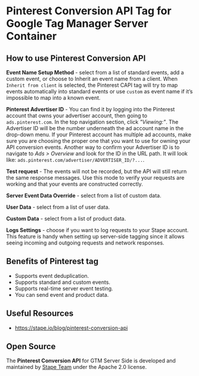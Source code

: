 # Pinterest Conversion API Tag for Google Tag Manager Server Container

## How to use Pinterest Conversion API

**Event Name Setup Method** - select from a list of standard events, add a custom event, or choose to Inherit an event name from a client. When `Inherit from client` is selected, the Pinterest CAPI tag will try to map events automatically into standard events or use `custom` as event name if it’s impossible to map into a known event.

**Pinterest Advertiser ID** - You can find it by logging into the Pinterest account that owns your advertiser account, then going to `ads.pinterest.com`. In the top navigation section, click _"Viewing:"_. The Advertiser ID will be the number underneath the ad account name in the drop-down menu. If your Pinterest account has multiple ad accounts, make sure you are choosing the proper one that you want to use for owning your API conversion events. Another way to confirm your Advertiser ID is to navigate to _Ads > Overview_ and look for the ID in the URL path. It will look like: `ads.pinterest.com/advertiser/ADVERTISER_ID/?...`.

**Test request** - The events will not be recorded, but the API will still return the same response messages. Use this mode to verify your requests are working and that your events are constructed correctly.

**Server Event Data Override** - select from a list of custom data.

**User Data** - select from a list of user data.

**Custom Data** - select from a list of product data.

**Logs Settings** - choose if you want to log requests to your Stape account. This feature is handy when setting up server-side tagging since it allows seeing incoming and outgoing requests and network responses.

## Benefits of Pinterest tag
- Supports event deduplication.
- Supports standard and custom events.
- Supports real-time server event testing.
- You can send event and product data.

## Useful Resources
- https://stape.io/blog/pinterest-conversion-api

## Open Source

The **Pinterest Conversion API** for GTM Server Side is developed and maintained by [Stape Team](https://stape.io/) under the Apache 2.0 license.
